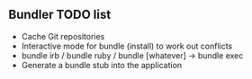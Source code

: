 ## Bundler TODO list

  - Cache Git repositories
  - Interactive mode for bundle (install) to work out conflicts
  - bundle irb / bundle ruby / bundle [whatever] -> bundle exec
  - Generate a bundle stub into the application
